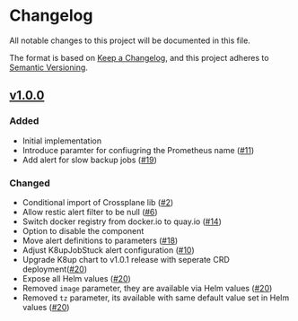 # Changelog
All notable changes to this project will be documented in this file.

The format is based on [Keep a Changelog](https://keepachangelog.com/en/1.0.0/),
and this project adheres to [Semantic Versioning](https://semver.org/spec/v2.0.0.html).

## [v1.0.0]
### Added
- Initial implementation
- Introduce paramter for confiugring the Prometheus name ([#11])
- Add alert for slow backup jobs ([#19])

### Changed

- Conditional import of Crossplane lib ([#2])
- Allow restic alert filter to be null ([#6])
- Switch docker registry from docker.io to quay.io ([#14])
- Option to disable the component
- Move alert definitions to parameters ([#18])
- Adjust K8upJobStuck alert configuration ([#10])
- Upgrade K8up chart to v1.0.1 release with seperate CRD deployment([#20])
- Expose all Helm values ([#20])
- Removed `image` parameter, they are available via Helm values ([#20])
- Removed `tz` parameter, its available with same default value set in Helm values ([#20])


[Unreleased]: https://github.com/projectsyn/component-backup-k8up/compare/v1.0.0...HEAD
[v1.0.0]: https://github.com/projectsyn/component-backup-k8up/releases/tag/v1.0.0

[#2]: https://github.com/projectsyn/component-backup-k8up/pull/2
[#6]: https://github.com/projectsyn/component-backup-k8up/pull/6
[#10]: https://github.com/projectsyn/component-backup-k8up/pull/10
[#11]: https://github.com/projectsyn/component-backup-k8up/pull/11
[#14]: https://github.com/projectsyn/component-backup-k8up/pull/14
[#18]: https://github.com/projectsyn/component-backup-k8up/pull/18
[#19]: https://github.com/projectsyn/component-backup-k8up/pull/19
[#20]: https://github.com/projectsyn/component-backup-k8up/pull/20